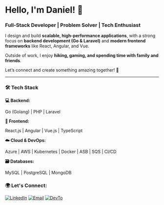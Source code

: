 # **Hello, I'm Daniel! 👋**

### **Full-Stack Developer | Problem Solver | Tech Enthusiast**

I design and build **scalable, high-performance applications**, with a strong focus on **backend development (Go & Laravel)** and **modern frontend frameworks** like React, Angular, and Vue.

Outside of work, I enjoy **hiking, gaming, and spending time with family and friends**.

Let’s connect and create something amazing together! 🚀

---

### **🛠 Tech Stack**

**💻 Backend:**

Go (Golang) | PHP | Laravel

**🎨 Frontend:**

React.js | Angular | Vue.js | TypeScript 

**☁️ Cloud & DevOps:**

Azure | AWS | Kubernetes | Docker | ASB | SQS | CI/CD

**🗃 Databases:**

MySQL | PostgreSQL | MongoDB

### 🌍 Let's Connect:

[![LinkedIn](https://skillicons.dev/icons?i=linkedin)](https://www.linkedin.com/in/medanielsantos)  [![Email](https://skillicons.dev/icons?i=gmail)](mailto:me@danielsantos.me) [![DevTo](https://skillicons.dev/icons?i=devto)]([mailto:me@danielsantos.me](https://dev.to/medanielsantos)) 
